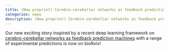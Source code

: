 ```yaml
---
title: (New preprint) Cerebro-cerebellar networks as feedback prediction machines
categories: news
description: (New preprint) Cerebro-cerebellar networks as feedback prediction machines
---
```


Our new exciting story inspired by a recent deep learning framework on [cerebro-cerebellar networks as feedback prediction machines](https://www.biorxiv.org/content/10.1101/2022.01.28.477827v1) with a range of experimental predictions is now on bioRxiv!